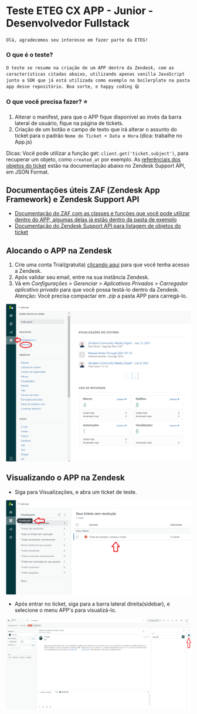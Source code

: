 # Teste ETEG CX APP - Junior - Desenvolvedor Fullstack

`Olá, agradecemos seu interesse em fazer parte da ETEG!`

### O que é o teste?

`O teste se resume na criação de um APP dentro da Zendesk, com as características citadas abaixo, utilizando apenas vanilla JavaScript junto a SDK que já está utilizada como exemplo no boilerplate na pasta app desse repositório. Boa sorte, e happy coding 😄`

### O que você precisa fazer? ⭐

1. Alterar o manifest, para que o APP fique disponível ao invés da barra lateral de usuário, fique na página de tickets.
2. Criação de um botão e campo de texto que irá alterar o assunto do ticket para o padrão `Nome do Ticket + Data e Hora` (dica: trabalhe no App.js)

Dicas: Você pode utilizar a função get: `client.get('ticket.subject')`, para recuperar um objeto, como `created_at` por exemplo. As [referênciais dos objetos do ticket](https://developer.zendesk.com/api-reference/ticketing/tickets/tickets/#json-format) estão na documentação abaixo no Zendesk Support API, em JSON Format.

## Documentações úteis ZAF (Zendesk App Framework) e Zendesk Support API

- [Documentação do ZAF com as classes e funções que você pode utilizar dentro do APP, algumas delas já estão dentro da pasta de exemplo](https://developer.zendesk.com/api-reference/apps/apps-core-api/client_api)
- [Documentação do Zendesk Support API para listagem de objetos do ticket](https://developer.zendesk.com/api-reference/ticketing/tickets/tickets/#json-format)

## Alocando o APP na Zendesk

1. Crie uma conta Trial(gratuita) [clicando aqui](https://www.zendesk.com.br/register) para que você tenha acesso a Zendesk.
2. Após validar seu email, entre na sua instância Zendesk. 
3. Vá em *Configurações > Gerenciar > Aplicativos Privados > Carregador aplicativo privado* para que você possa testá-lo dentro da Zendesk. Atenção: Você precisa compactar em *.zip* a pasta APP para carregá-lo.

![Admin Zendesk](admin_zendesk.png?raw=true)

## Visualizando o APP na Zendesk

- Siga para Visualizações, e abra um ticket de teste.

![Visualizações](visualizacoes.png?raw=true)

- Após entrar no ticket, siga para a barra lateral direita(sidebar), e selecione o menu APP's para visualizá-lo.

![Ver APP no Ticket](ver_app_ticket.png?raw=true)